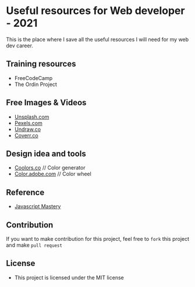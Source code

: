 # Useful resources for Web developer -  2021
This is the place where I save all the useful resources I will need for my web dev career.

## Training resources
- FreeCodeCamp
- The Ordin Project

## Free Images & Videos
- [Unsplash.com](Unsplash.com)
- [Pexels.com](Pexels.com)
- [Undraw.co](Undraw.co)
- [Coverr.co](Coverr.co)

## Design idea and tools
- [Coolors.co](https://coolors.co/) // Color generator
- [Color.adobe.com](https://color.adobe.com/create/color-wheel) // Color wheel
 

## Reference
- [Javascript Mastery](https://www.youtube.com/watch?v=9CEW3Tmx2tg)

## Contribution
If you want to make contribution for this project, feel free to `fork` this project and make `pull request`

## License

- This project is licensed under the MIT license

